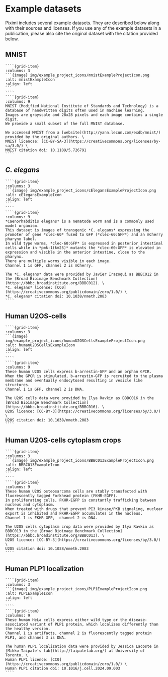 # Example datasets

Piximi includes several example datasets.
They are described below along with their sources and licenses.
If you use any of the example datasets in a publication, please also cite the original dataset with the citation provided below.

## MNIST

`````{grid}
````{grid-item}
:columns: 3
```{image} img/example_project_icons/mnistExampleProjectIcon.png
:alt: mnistExampleIcon
:align: left
```
````
````{grid-item}
:columns: 9
MNIST (Modified National Institute of Standards and Technology) is a database of handwritten digits often used in machine learning.
Images are grayscale and 28x28 pixels and each image contains a single digit.
We provide a small subset of the full MNIST database.

We accesesd MNIST from a [website](http://yann.lecun.com/exdb/mnist/) provided by the original authors. \
MNIST licencse: [CC-BY-SA-3](https://creativecommons.org/licenses/by-sa/3.0/) \
MNIST citation doi: 10.1109/5.726791
````
`````

## *C. elegans*

`````{grid}
````{grid-item}
:columns: 3
```{image} img/example_project_icons/cElegansExampleProjectIcon.png
:alt: cElegansExampleIcon
:align: left
```
````
````{grid-item}
:columns: 9
*Caenorhabditis elegans* is a nematode worm and is a commonly used model organism.
This dataset is images of transgenic *C. elegans* expressing the promoter of gene *clec-60* fused to GFP (*clec-60:GFP*) and an mCherry pharynx label.
In wild type worms, *clec-60:GFP* is expressed in posterior intestinal cells while in *pmk-1(km25)* mutants the *clec-60:GFP* is elevated in expression and visible in the anterior intestine, close to the pharynx.
There are multiple worms visible in each image.
Channel 1 is GFP, channel 2 is mCherry.

The *C. elegans* data were provided by Javier Irazoqui as BBBC012 in the [Broad Bioimage Benchmark Collection](https://bbbc.broadinstitute.org/BBBC012). \
*C. elegans* license: [CC0](https://creativecommons.org/publicdomain/zero/1.0/) \
*C. elegans* citation doi: 10.1038/nmeth.2083
````
`````

## Human U2OS-cells

`````{grid}
````{grid-item}
:columns: 3
```{image} img/example_project_icons/humanU2OSCellsExampleProjectIcon.png
:alt: humanU2OSCellsExampleIcon
:align: left
```
````
````{grid-item}
:columns: 9
These human U2OS cells express b-arrestin-GFP and an orphan GPCR.
When the GPCR is stimulated, b-arrestin-GFP is recruited to the plasma membrane and eventually endocytosed resulting in vesicle like structures.
Channel 1 is GFP, channel 2 is DNA.

The U2OS cells data were provided by Ilya Ravkin as BBBC016 in the [Broad Bioimage Benchmark Collection](https://bbbc.broadinstitute.org/BBBC016). \
U2OS licence: [CC-BY-3](https://creativecommons.org/licenses/by/3.0/) \
U2OS citation doi: 10.1038/nmeth.2083
````
`````

## Human U20S-cells cytoplasm crops

`````{grid}
````{grid-item}
:columns: 3
```{image} img/example_project_icons/BBBC013ExampleProjectIcon.png
:alt: BBBC013ExampleIcon
:align: left
```
````
````{grid-item}
:columns: 9
These human U2OS osteosarcoma cells are stably transfected with fluorescently tagged Forkhead protein (FKHR-EGFP).
In proliferating cells, FKHR-EGFP is constantly trafficking between nucleus and cytoplasm.
When treated with drugs that prevent PI3 kinase/PKB signaling, nuclear export is inhibited and FKHR-EGFP accumulates in the nucleus.
Channel 1 is FKHR-GFP,  channel 2 is DNA.

The U2OS cells cytoplasm crop data were provided by Ilya Ravkin as BBBC013 in the [Broad Bioimage Benchmark Collection](https://bbbc.broadinstitute.org/BBBC013). \
U2OS licence: [CC-BY-3](https://creativecommons.org/licenses/by/3.0/) \
U2OS citation doi: 10.1038/nmeth.2083
````
`````

## Human PLP1 localization

`````{grid}
````{grid-item}
:columns: 3
```{image} img/example_project_icons/PLP1ExampleProjectIcon.png
:alt: PLP1ExampleIcon
:align: left
```
````
````{grid-item}
:columns: 9
These human HeLa cells express either wild type or the disease-associated variant of PLP1 protein, which localizes differently than the healthy version.  
Channel 1 is artifacts, channel 2 is fluorescently tagged protein PLP1, and channel 3 is DNA.

The human PLP1 localization data were provided by Jessica Lacoste in [Mikko Taipale's lab](http://taipalelab.org/) at University of Toronto. \
Human PLP1 licence: [CC0](https://creativecommons.org/publicdomain/zero/1.0/) \
Human PLP1 citation doi: 10.1016/j.cell.2024.09.003
````
`````
